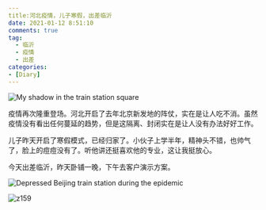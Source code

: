 ```yaml
---
title:河北疫情，儿子寒假，出差临沂
date: 2021-01-12 8:51:10
comments: true
tag: 
  - 临沂
  - 疫情
  - 出差
categories:
- [Diary]
---
```


![My shadow in the train station square](https://oss.xknife.net/My_shadow_in_the_train_station_square.jpg)

疫情再次隆重登场。河北开启了去年北京新发地的阵仗，实在是让人吃不消。虽然疫情没有看出任何蔓延的趋势，但是这隔离、封闭实在是让人没有办法好好工作。

儿子昨天开启了寒假模式，已经归家了。小伙子上学半年，精神头不错，也帅气了，脸上的痘痘没有了。听他讲还挺喜欢他的专业，这让我挺放心。

今天出差临沂，昨天卧铺一晚，下午去客户演示方案。

![Depressed Beijing train station during the epidemic](https://oss.xknife.net/Depressed_Beijing_train_station_during_the_epidemic.jpg)

![z159](https://oss.xknife.net/z159.jpg)
